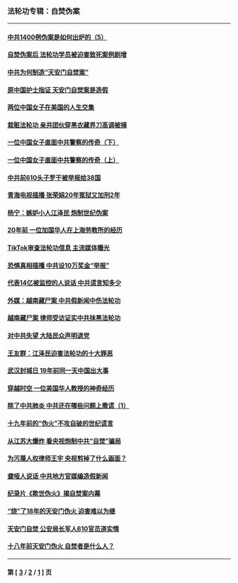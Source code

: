 ### 法轮功专辑：自焚伪案
---
#### [中共1400例伪案是如何出炉的（5）](../../pages/nf5562/n13226831.md?06290430) 
#### [自焚伪案后 法轮功学员被迫害致死案例剧增](../../pages/nf5562/n13190600.md?06290430) 
#### [中共为何制造“天安门自焚案”](../../pages/nf5562/n13183270.md?06290430) 
#### [原中国护士指证 天安门自焚案是造假](../../pages/nf5562/n13172289.md?06290430) 
#### [两位中国女子在美国的人生交集](../../pages/nf5562/n13156138.md?06290430) 
#### [栽赃法轮功 亲共团伙穿黑衣藏界刀高调被捕](../../pages/nf5562/n13073780.md?06290430) 
#### [一位中国女子直面中共警察的传奇（下）](../../pages/nf5562/n12989706.md?06290430) 
#### [一位中国女子直面中共警察的传奇（上）](../../pages/nf5562/n12985072.md?06290430) 
#### [中共前610头子罗干被举报给38国](../../pages/nf5562/n12975419.md?06290430) 
#### [青海电视插播 张荣娟20年冤狱又加刑2年](../../pages/nf5562/n12738166.md?06290430) 
#### [杨宁：嫉妒小人江泽民 炮制世纪伪案](../../pages/nf5562/n12724108.md?06290430) 
#### [20年前 一位加国华人在上海劳教所的经历](../../pages/nf5562/n12707932.md?06290430) 
#### [TikTok审查法轮功信息 主流媒体曝光](../../pages/nf5562/n12362336.md?06290430) 
#### [恐惧真相插播 中共设10万奖金“举报”](../../pages/nf5562/n12306396.md?06290430) 
#### [代表14亿被监控的人说话 中共谎言知多少](../../pages/nf5562/n12297484.md?06290430) 
#### [外媒：越南藏尸案 中共假新闻中伤法轮功](../../pages/nf5562/n12264411.md?06290430) 
#### [越南藏尸案 律师受访证实中共抹黑法轮功](../../pages/nf5562/n12261878.md?06290430) 
#### [对中共失望 大陆民众声明退党](../../pages/nf5562/n12187315.md?06290430) 
#### [王友群：江泽民迫害法轮功的十大罪恶](../../pages/nf5562/n12169074.md?06290430) 
#### [武汉封城日 19年前同一天中国出大事](../../pages/nf5562/n12150901.md?06290430) 
#### [穿越时空  一位美国华人教授的神奇经历](../../pages/nf5562/n12097460.md?06290430) 
#### [除了中共肺炎 中共还在哪些问题上撒谎（1）](../../pages/nf5562/n11955770.md?06290430) 
#### [十九年前的“伪火”不攻自破的世纪谎言](../../pages/nf5562/n11813238.md?06290430) 
#### [从江苏大爆炸 看央视炮制中共“自焚”骗局](../../pages/nf5562/n11140275.md?06290430) 
#### [为污蔑人权律师王宇 央视剪掉了什么画面？](../../pages/nf5562/n11130142.md?06290430) 
#### [聋哑人说话 中共地方官媒编造假新闻](../../pages/nf5562/n11006067.md?06290430) 
#### [纪录片《欺世伪火》揭自焚案内幕](../../pages/nf5562/n11002664.md?06290430) 
#### [“烧”了18年的天安门伪火 迫害难以为继](../../pages/nf5562/n10996660.md?06290430) 
#### [天安门自焚 公安局长军人610官员道实情](../../pages/nf5562/n10997098.md?06290430) 
#### [十八年前天安门伪火 自焚者是什么人？](../../pages/nf5562/n10996556.md?06290430) 

---
#### 第 [ [3](./3.md?06290430) / [2](./2.md?06290430) / [1](./1.md?06290430) ] 页
